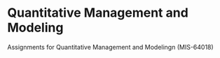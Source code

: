 # Quantitative Management and Modeling
Assignments for Quantitative Management and Modelingn (MIS-64018)
